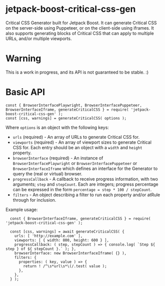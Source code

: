 # jetpack-boost-critical-css-gen

Critical CSS Generator built for Jetpack Boost. It can generate Critical CSS on the server-side using Puppeteer, or on the client-side using iframes. It also supports generating blocks of Critical CSS that can apply to multiple URLs, and/or multiple viewports.

# Warning

This is a work in progress, and its API is not guaranteed to be stable. :)

# Basic API

```
const { BrowserInterfacePlaywright, BrowserInterfacePuppeteer, BrowserInterfaceIframe, generateCriticalCSS } = require( 'jetpack-boost-critical-css-gen' );
const [css, warnings] = generateCriticalCSS( options );
```

Where `options` is an object with the following keys:

- `urls` (required) - An array of URLs to generate Critical CSS for.
- `viewports` (required) - An array of viewport sizes to generate Critical CSS for. Each entry should be an object with a `width` and `height` property.
- `browserInterface` (required) - An instance of `BrowserInterfacePlaywright` or `BrowserInterfacePuppeteer` or `BrowserInterfaceIframe` which defines an interface for the Generator to query the (real or virtual) browser.
- `progressCallback` - A callback to receive progress information, with two arguments; `step` and `stepCount`. Each are integers; progress percentage can be expressed in the form `percentage = step * 100 / stepCount`.
- `filters` - An object describing a filter to run each property and/or atRule through for inclusion.

Example usage:

```
  const { BrowserInterfaceIframe, generateCriticalCSS } = require( 'jetpack-boost-critical-css-gen' );

  const [css, warnings] = await generateCriticalCSS( {
    urls: [ 'http://example.com' ],
    viewports: [ { width: 800, height: 600 } ],
    progressCallback: ( step, stepCount ) => { console.log( `Step ${ step } of ${ stepCount }.` ); },
    browserInterface: new BrowserInterfaceIframe( {} ),
    filters: {
      properties: ( key, value ) => {
        return ! /^\s*url\s*\(/.test( value );
      },
    },
  } );
```
